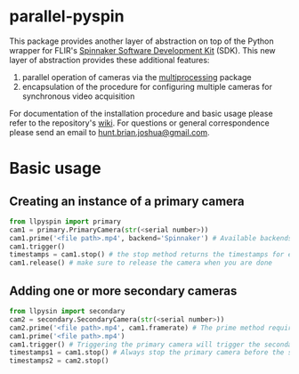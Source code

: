 # parallel-pyspin #
This package provides another layer of abstraction on top of the Python wrapper for FLIR's [Spinnaker Software Development Kit](https://www.flir.com/products/spinnaker-sdk/) (SDK). This new layer of abstraction provides these additional features:

1. parallel operation of cameras via the [multiprocessing](https://docs.python.org/2/library/multiprocessing.html) package
2. encapsulation of the procedure for configuring multiple cameras for synchronous video acquisition

For documentation of the installation procedure and basic usage please refer to the repository's [wiki](https://github.com/jbhunt/parallel-pyspin/wiki). For questions or general correspondence please send an email to hunt.brian.joshua@gmail.com.

# Basic usage #
## Creating an instance of a primary camera ##
```Python
from llpyspin import primary
cam1 = primary.PrimaryCamera(str(<serial number>))
cam1.prime('<file path>.mp4', backend='Spinnaker') # Available backends for video writing include OpenCV, Spinnaker, and FFmpeg
cam1.trigger()
timestamps = cam1.stop() # the stop method returns the timestamps for each frame (in milliseconds)
cam1.release() # make sure to release the camera when you are done
```

## Adding one or more secondary cameras ##
```Python
from llpysin import secondary
cam2 = secondary.SecondaryCamera(str(<serial number>))
cam2.prime('<file path>.mp4', cam1.framerate) # The prime method requires the framerate of the primary camera as an argument
cam1.prime('<file path>.mp4')
cam1.trigger() # Triggering the primary camera will trigger the secondary camera
timestamps1 = cam1.stop() # Always stop the primary camera before the secondary camera
timestamps2 = cam2.stop()
```
